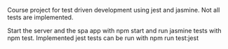 Course project for test driven development using jest and jasmine.
Not all tests are implemented.

Start the server and the spa app with npm start and run jasmine tests with npm test.
Implemented jest tests can be run with npm run test:jest
